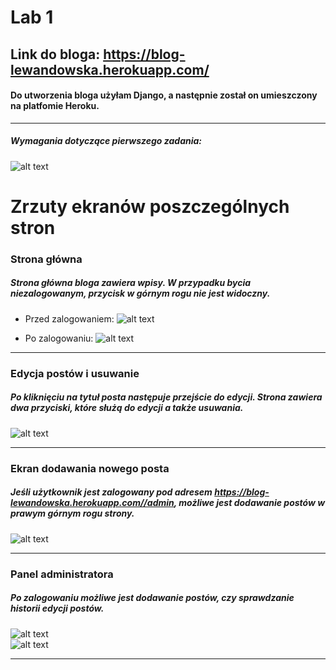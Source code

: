 # Lab 1

## Link do bloga: https://blog-lewandowska.herokuapp.com/  
#### Do utworzenia bloga użyłam Django, a następnie został on umieszczony na platfomie Heroku. 


---
####
##### Wymagania dotyczące pierwszego zadania:
####

![alt text](https://i.imgur.com/5amOJqU.png)

# Zrzuty ekranów poszczególnych stron

### Strona główna
##### Strona główna bloga zawiera wpisy. W przypadku bycia niezalogowanym, przycisk w górnym rogu nie jest widoczny.
####

- Przed zalogowaniem:
![alt text](https://i.imgur.com/8sMBGNC.png)  

- Po zalogowaniu:
![alt text](https://i.imgur.com/j59VJR0.png)


---
### Edycja postów i usuwanie
##### Po kliknięciu na tytuł posta następuje przejście do edycji. Strona zawiera dwa przyciski, które służą do edycji a także usuwania.
####

![alt text](https://i.imgur.com/W8y8A9J.png)  


---
### Ekran dodawania nowego posta
##### Jeśli użytkownik jest zalogowany pod adresem https://blog-lewandowska.herokuapp.com//admin, możliwe jest dodawanie postów w prawym górnym rogu strony.

![alt text](https://i.imgur.com/xFLBCE0.png)  


---
### Panel administratora
##### Po zalogowaniu możliwe jest dodawanie postów, czy sprawdzanie historii edycji postów.  

![alt text](https://i.imgur.com/P4EFERL.png)  
![alt text](https://i.imgur.com/spvRRMp.png)


---